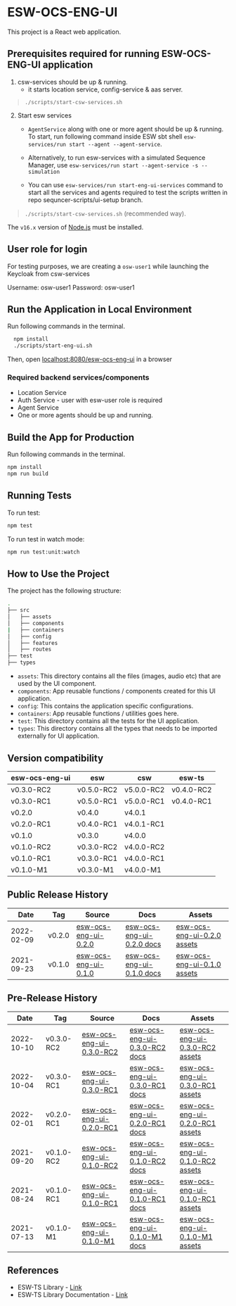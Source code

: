 # ESW-OCS-ENG-UI

This project is a React web application.

## Prerequisites required for running ESW-OCS-ENG-UI application

1. csw-services should be up & running.
    - it starts location service, config-service & aas server.

> `./scripts/start-csw-services.sh`

2. Start esw services
    - `AgentService` along with one or more agent should be up & running. To start, run following command inside ESW sbt shell `esw-services/run start --agent --agent-service`.

    - Alternatively, to run esw-services with a simulated Sequence Manager, use
    `esw-services/run start --agent-service -s --simulation`

    - You can use `esw-services/run start-eng-ui-services` command to start all the services and agents required to test the scripts written in repo sequncer-scripts/ui-setup branch.

> `./scripts/start-csw-services.sh` (recommended way).

The `v16.x` version of [Node.js](https://nodejs.org/en/download/package-manager/) must be installed.

## User role for login

For testing purposes, we are creating a `osw-user1` while launching the Keycloak from csw-services

Username: osw-user1
Password: osw-user1

## Run the Application in Local Environment

Run following commands in the terminal.

  ```bash
    npm install
    ./scripts/start-eng-ui.sh
  ```

Then, open [localhost:8080/esw-ocs-eng-ui](http://localhost:8000/esw-ocs-eng-ui/) in a browser

### Required backend services/components

- Location Service
- Auth Service - user with esw-user role is required
- Agent Service
- One or more agents should be up and running.

## Build the App for Production

Run following commands in the terminal.

```bash
npm install
npm run build
```

## Running Tests

To run test:

```bash
npm test
```

To run test in watch mode:

```bash
npm run test:unit:watch
```

## How to Use the Project

The project has the following structure:

```bash
.
├── src
│   ├── assets
│   ├── components
|   ├── containers
│   ├── config
│   ├── features
│   ├── routes
├── test
├── types
```

- `assets`: This directory contains all the files (images, audio etc) that are used by the UI component.
- `components`: App reusable functions / components created for this UI application.
- `config`: This contains the application specific configurations.
- `containers`: App reusable functions / utilities goes here.
- `test`: This directory contains all the tests for the UI application.
- `types`: This directory contains all the types that needs to be imported externally for UI application.

## Version compatibility

| esw-ocs-eng-ui | esw        | csw        | esw-ts     |
|----------------|------------|------------|------------|
| v0.3.0-RC2     | v0.5.0-RC2 | v5.0.0-RC2 | v0.4.0-RC2 |
| v0.3.0-RC1     | v0.5.0-RC1 | v5.0.0-RC1 | v0.4.0-RC1 |
| v0.2.0         | v0.4.0     | v4.0.1     |            |
| v0.2.0-RC1     | v0.4.0-RC1 | v4.0.1-RC1 |            |
| v0.1.0         | v0.3.0     | v4.0.0     |            |
| v0.1.0-RC2     | v0.3.0-RC2 | v4.0.0-RC2 |            |
| v0.1.0-RC1     | v0.3.0-RC1 | v4.0.0-RC1 |            |
| v0.1.0-M1      | v0.3.0-M1  | v4.0.0-M1  |            |

## Public Release History

| Date       | Tag    | Source                                                                            | Docs                                                                             | Assets                                                                                           |
|------------|--------|-----------------------------------------------------------------------------------|----------------------------------------------------------------------------------|--------------------------------------------------------------------------------------------------|
| 2022-02-09 | v0.2.0 | [esw-ocs-eng-ui-0.2.0](https://github.com/tmtsoftware/esw-ocs-eng-ui/tree/v0.2.0) | [esw-ocs-eng-ui-0.2.0 docs](https://tmtsoftware.github.io/esw-ocs-eng-ui/0.2.0/) | [esw-ocs-eng-ui-0.2.0 assets](https://github.com/tmtsoftware/esw-ocs-eng-ui/releases/tag/v0.2.0) |
| 2021-09-23 | v0.1.0 | [esw-ocs-eng-ui-0.1.0](https://github.com/tmtsoftware/esw-ocs-eng-ui/tree/v0.1.0) | [esw-ocs-eng-ui-0.1.0 docs](https://tmtsoftware.github.io/esw-ocs-eng-ui/0.1.0/) | [esw-ocs-eng-ui-0.1.0 assets](https://github.com/tmtsoftware/esw-ocs-eng-ui/releases/tag/v0.1.0) |

## Pre-Release History

| Date       | Tag        | Source                                                                                    | Docs                                                                                     | Assets                                                                                                   |
|------------|------------|-------------------------------------------------------------------------------------------|------------------------------------------------------------------------------------------|----------------------------------------------------------------------------------------------------------|
| 2022-10-10 | v0.3.0-RC2 | [esw-ocs-eng-ui-0.3.0-RC2](https://github.com/tmtsoftware/esw-ocs-eng-ui/tree/v0.3.0-RC2) | [esw-ocs-eng-ui-0.3.0-RC2 docs](https://tmtsoftware.github.io/esw-ocs-eng-ui/0.3.0-RC2/) | [esw-ocs-eng-ui-0.3.0-RC2 assets](https://github.com/tmtsoftware/esw-ocs-eng-ui/releases/tag/v0.3.0-RC2) |
| 2022-10-04 | v0.3.0-RC1 | [esw-ocs-eng-ui-0.3.0-RC1](https://github.com/tmtsoftware/esw-ocs-eng-ui/tree/v0.3.0-RC1) | [esw-ocs-eng-ui-0.3.0-RC1 docs](https://tmtsoftware.github.io/esw-ocs-eng-ui/0.3.0-RC1/) | [esw-ocs-eng-ui-0.3.0-RC1 assets](https://github.com/tmtsoftware/esw-ocs-eng-ui/releases/tag/v0.3.0-RC1) |
| 2022-02-01 | v0.2.0-RC1 | [esw-ocs-eng-ui-0.2.0-RC1](https://github.com/tmtsoftware/esw-ocs-eng-ui/tree/v0.2.0-RC1) | [esw-ocs-eng-ui-0.2.0-RC1 docs](https://tmtsoftware.github.io/esw-ocs-eng-ui/0.2.0-RC1/) | [esw-ocs-eng-ui-0.2.0-RC1 assets](https://github.com/tmtsoftware/esw-ocs-eng-ui/releases/tag/v0.2.0-RC1) |
| 2021-09-20 | v0.1.0-RC2 | [esw-ocs-eng-ui-0.1.0-RC2](https://github.com/tmtsoftware/esw-ocs-eng-ui/tree/v0.1.0-RC2) | [esw-ocs-eng-ui-0.1.0-RC2 docs](https://tmtsoftware.github.io/esw-ocs-eng-ui/0.1.0-RC2/) | [esw-ocs-eng-ui-0.1.0-RC2 assets](https://github.com/tmtsoftware/esw-ocs-eng-ui/releases/tag/v0.1.0-RC2) |
| 2021-08-24 | v0.1.0-RC1 | [esw-ocs-eng-ui-0.1.0-RC1](https://github.com/tmtsoftware/esw-ocs-eng-ui/tree/v0.1.0-RC1) | [esw-ocs-eng-ui-0.1.0-RC1 docs](https://tmtsoftware.github.io/esw-ocs-eng-ui/0.1.0-RC1/) | [esw-ocs-eng-ui-0.1.0-RC1 assets](https://github.com/tmtsoftware/esw-ocs-eng-ui/releases/tag/v0.1.0-RC1) |
| 2021-07-13 | v0.1.0-M1  | [esw-ocs-eng-ui-0.1.0-M1](https://github.com/tmtsoftware/esw-ocs-eng-ui/tree/v0.1.0-M1)   | [esw-ocs-eng-ui-0.1.0-M1 docs](https://tmtsoftware.github.io/esw-ocs-eng-ui/0.1.0-M1/)   | [esw-ocs-eng-ui-0.1.0-M1 assets](https://github.com/tmtsoftware/esw-ocs-eng-ui/releases/tag/v0.1.0-M1)   |

## References

- ESW-TS Library - [Link](https://github.com/tmtsoftware/esw-ts/)
- ESW-TS Library Documentation - [Link](https://tmtsoftware.github.io/esw-ts/)
